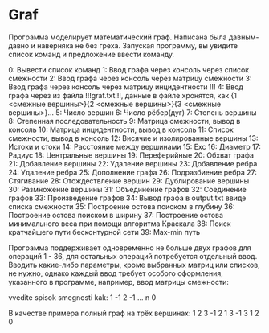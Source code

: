 # Graf
Программа моделирует математический граф. Написана была давным-давно и наверняка не без греха.
Запуская программу, вы увидите список команд и предложение ввести команду.

0: Вывести список команд
1: Ввод графа через консоль через список смежности
2: Ввод графа через консоль через матрицу смежности
3: Ввод графа через консоль через матрицу инцидентности
!!! 4: Ввод графа через из файла !!!graf.txt!!!, данные в файле хронятся, как {1 <смежные вершины>}{2 <смежные вершины>}{3 <смежные вершины>}...
5: Число вершин
6: Число рёбер(дуг)
7: Степень вершины
8: Степенная последовательность
9: Матрица смежности, вывод в консоль
10: Матрица инцидентности, вывод в консоль
11: Список смежности, вывод в консоль
12: Висячие и изолированные вершины
13: Истоки и стоки
14: Расстояние между вершинами
15: Ехс
16: Диаметр
17: Радиус
18: Центральные вершины
19: Переферийные
20: Обхват графа
21: Добавление вершины
22: Удаление вершины
23: Добавление ребра
24: Удаление ребра
25: Дополнение графа
26: Подразбиение ребра
27: Стягивание 
28: Отождествление вершин
29: Дублирование вершины
30: Размножение вершины
31: Объединение графов
32: Соединение графов
33: Произведение графов
34: Вывод графа в output.txt ввиде списка смежности
35: Построение остова поиском в глубину
36: Построение остова поиском в ширину
37: Построение остова минимального веса при помощи алгоритма Краскала
38: Поиск кратчайшего пути бесконтурной сети
39: Max-min путь

Программа поддерживает одновременно не больше двух графов для операций 1 - 36, для остальных операций потребуется отдельный ввод. Вводить какие-либо параметры,
кроме выбранных матриц или списков, не нужно, однако каждый ввод требует особого оформления, указанного в программе, например, ввод матрицы смежности:


vvedite spisok smegnosti kak:
1 <smegnie vershini cherez probel> -1
2 <smegnie vershini cherez probel> -1
...
n <smegnie vershini cherez probel> 0

В качестве примера полный граф на трёх вершинах:
1 2 3 -1
2 1 3 -1
3 1 2 0
